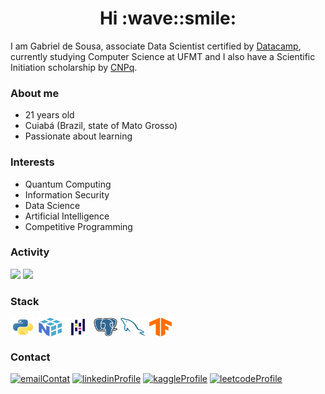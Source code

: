 <h1 align="center"> Hi :wave::smile: </h1>

I am Gabriel de Sousa, associate Data Scientist certified by [Datacamp](https://www.datacamp.com/), currently studying Computer Science at UFMT and I also have a Scientific Initiation scholarship by [CNPq](https://www.gov.br/cnpq/pt-br).
### About me
* 21 years old
* Cuiabá (Brazil, state of Mato Grosso)
* Passionate about learning

### Interests
* Quantum Computing
* Information Security
* Data Science
* Artificial Intelligence
* Competitive Programming

### Activity
<div>
  <img height="180em" src="https://github-readme-stats-sousapedroso.vercel.app/api?username=SousaPedroso&show_icons=true&theme=dracula&include_all_commits=true">
  <img height="180em" src="https://github-readme-stats-sousapedroso.vercel.app/api/top-langs/?username=SousaPedroso&langs_count=10&layout=compact&theme=dracula">
</div>

### Stack

<div>
  <img align="center" alt="pythonIcon" height="30" width="40" src="https://raw.githubusercontent.com/devicons/devicon/master/icons/python/python-original.svg">
  <img align="center" alt="numpyIcon" height="30" width="40" src="https://raw.githubusercontent.com/devicons/devicon/master/icons/numpy/numpy-original.svg">
  <img align="center" alt="pandasIcon" height="30" width="40" src="https://raw.githubusercontent.com/devicons/devicon/master/icons/pandas/pandas-original.svg">
  <img align="center" alt="postgresqlIcon" height="30" width="40" src="https://raw.githubusercontent.com/devicons/devicon/master/icons/postgresql/postgresql-original.svg">
  <img align="center" alt="mysqlIcon" height="30" width="40" src="https://raw.githubusercontent.com/devicons/devicon/master/icons/mysql/mysql-original.svg">
  <img align="center" alt="tensorflowIcon" height="30" width="40" src="https://raw.githubusercontent.com/devicons/devicon/master/icons/tensorflow/tensorflow-original.svg">
</div>

### Contact
<div>
  <a href="mailto:contato.gabrieldesousagp@gmail.com" target="_blank"><img alt="emailContat" src="https://img.shields.io/badge/Gmail-D14836?style=for-the-badge&logo=gmail&logoColor=white"></a>
  <a href="https://www.linkedin.com/in/sousapedroso/" target="_blank"><img alt="linkedinProfile" src="https://img.shields.io/badge/LinkedIn-0077B5?style=for-the-badge&logo=linkedin&logoColor=white"></a>
  <a href="https://www.kaggle.com/gdmito" target="_blank"><img alt="kaggleProfile" src="https://img.shields.io/badge/Kaggle-20BEFF?style=for-the-badge&logo=Kaggle&logoColor=white"></a>
  <a href="https://leetcode.com/SousaPedroso/" target="_blank"><img alt="leetcodeProfile" src="https://img.shields.io/badge/-LeetCode-FFA116?style=for-the-badge&logo=LeetCode&logoColor=black"></a>
</div>
